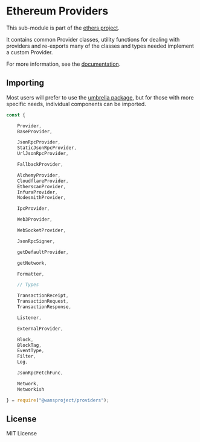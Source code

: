Ethereum Providers
==================

This sub-module is part of the [ethers project](https://github.com/ethers-io/ethers.js).

It contains common Provider classes, utility functions for dealing with providers
and re-exports many of the classes and types needed implement a custom Provider.

For more information, see the [documentation](https://docs.ethers.io/v5/api/providers/).


Importing
---------

Most users will prefer to use the [umbrella package](https://www.npmjs.com/package/ethers),
but for those with more specific needs, individual components can be imported.

```javascript
const {

    Provider,
    BaseProvider,

    JsonRpcProvider,
    StaticJsonRpcProvider,
    UrlJsonRpcProvider,

    FallbackProvider,

    AlchemyProvider,
    CloudflareProvider,
    EtherscanProvider,
    InfuraProvider,
    NodesmithProvider,

    IpcProvider,

    Web3Provider,

    WebSocketProvider,

    JsonRpcSigner,

    getDefaultProvider,

    getNetwork,

    Formatter,

    // Types

    TransactionReceipt,
    TransactionRequest,
    TransactionResponse,

    Listener,

    ExternalProvider,

    Block,
    BlockTag,
    EventType,
    Filter,
    Log,

    JsonRpcFetchFunc,

    Network,
    Networkish

} = require("@wansproject/providers");
```


License
-------

MIT License
